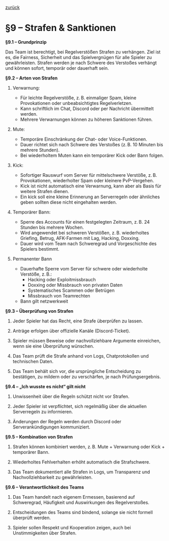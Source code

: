 [zurück](../Regeln-Link.md)

# §9 – Strafen & Sanktionen

**§9.1 – Grundprinzip**

Das Team ist berechtigt, bei Regelverstößen Strafen zu verhängen. Ziel ist es, die Fairness, Sicherheit und das Spielvergnügen für alle Spieler zu gewährleisten.
Strafen werden je nach Schwere des Verstoßes verhängt und können sofort, temporär oder dauerhaft sein.

**§9.2 – Arten von Strafen**
1. Verwarnung:
	- Für leichte Regelverstöße, z. B. einmaliger Spam, kleine Provokationen oder unbeabsichtigtes Regelverletzen.
	- Kann schriftlich im Chat, Discord oder per Nachricht übermittelt werden.
	- Mehrere Verwarnungen können zu höheren Sanktionen führen.

2. Mute:
	- Temporäre Einschränkung der Chat- oder Voice-Funktionen.
	- Dauer richtet sich nach Schwere des Verstoßes (z. B. 10 Minuten bis mehrere Stunden).
	- Bei wiederholtem Muten kann ein temporärer Kick oder Bann folgen.

3. Kick:
	- Sofortiger Rauswurf vom Server für mittelschwere Verstöße, z. B. Provokationen, wiederholter Spam oder kleinere PvP-Vergehen.
	- Kick ist nicht automatisch eine Verwarnung, kann aber als Basis für weitere Strafen dienen.
	- Ein kick soll eine kleine Erinnerung an Serverregeln oder ähnliches geben sollten diese nicht eingehalten werden.

4. Temporärer Bann:
	- Sperre des Accounts für einen festgelegten Zeitraum, z. B. 24 Stunden bis mehrere Wochen.
	- Wird angewendet bei schweren Verstößen, z. B. wiederholtes Griefing, Betrug, AFK-Farmen mit Lag, Hacking, Doxxing.
	- Dauer wird vom Team nach Schweregrad und Vorgeschichte des Spielers bestimmt.

5. Permanenter Bann
	- Dauerhafte Sperre vom Server für schwere oder wiederholte Verstöße, z. B.:
		-  Hacking oder Exploitmissbrauch
		- Doxxing oder Missbrauch von privaten Daten
		- Systematisches Scammen oder Betrügen
		- Missbrauch von Teamrechten
	- Bann gilt netzwerkweit


**§9.3 – Überprüfung von Strafen**

1. Jeder Spieler hat das Recht, eine Strafe überprüfen zu lassen.

2. Anträge erfolgen über offizielle Kanäle (Discord-Ticket).

3. Spieler müssen Beweise oder nachvollziehbare Argumente einreichen, wenn sie eine Überprüfung wünschen.

4. Das Team prüft die Strafe anhand von Logs, Chatprotokollen und technischen Daten.

5. Das Team behält sich vor, die ursprüngliche Entscheidung zu bestätigen, zu mildern oder zu verschärfen, je nach Prüfungsergebnis.

**§9.4 – „Ich wusste es nicht“ gilt nicht**

1. Unwissenheit über die Regeln schützt nicht vor Strafen.

2. Jeder Spieler ist verpflichtet, sich regelmäßig über die aktuellen Serverregeln zu informieren.

3. Änderungen der Regeln werden durch Discord oder Serverankündigungen kommuniziert.

**§9.5 – Kombination von Strafen**

1. Strafen können kombiniert werden, z. B. Mute + Verwarnung oder Kick + temporärer Bann.

2. Wiederholtes Fehlverhalten erhöht automatisch die Strafschwere.

3. Das Team dokumentiert alle Strafen in Logs, um Transparenz und Nachvollziehbarkeit zu gewährleisten.

**§9.6 – Verantwortlichkeit des Teams**

1. Das Team handelt nach eigenem Ermessen, basierend auf Schweregrad, Häufigkeit und Auswirkungen des Regelverstoßes.

2. Entscheidungen des Teams sind bindend, solange sie nicht formell überprüft werden.

3. Spieler sollen Respekt und Kooperation zeigen, auch bei Unstimmigkeiten über Strafen.
